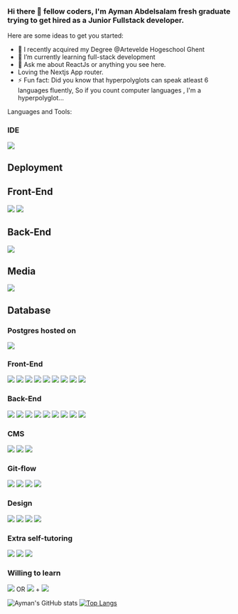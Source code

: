 ### Hi there 👋 fellow coders, I'm Ayman Abdelsalam fresh graduate trying to get hired as a Junior Fullstack developer.

<!--
**AymanAbdelsalam97/AymanAbdelsalam97** is a ✨ _special_ ✨ repository because its `README.md` (this file) appears on your GitHub profile.
-->
Here are some ideas to get you started:

- 🔭 I recently acquired my Degree @Artevelde Hogeschool Ghent
- 🌱 I’m currently learning full-stack development
- 💬 Ask me about ReactJs or anything you see here.
- Loving the Nextjs App router.
- ⚡ Fun fact: Did you know that hyperpolyglots can speak atleast 6 languages fluently, So if you count computer languages , I'm a hyperpolyglot...

Languages and Tools:<br>
<div>
<h3>IDE</h3>
<img src="https://img.shields.io/badge/-Visual studio code-007ACC?logo=VisualStudioCode&logoColor=fff">
</div>
<div>
<h2>Deployment</h3>
  <h2>Front-End</h3>
  <img src="https://img.shields.io/badge/-Vercel-000000?logo=vercel&logoColor=fff">
  <img src="https://img.shields.io/badge/-Render-46E3B7?logo=render&logoColor=fff">
    <div>
    <h2>Back-End</h3>
  <img src="https://img.shields.io/badge/-Render-46E3B7?logo=render&logoColor=fff">

<h2>Media</h3>
    <div>
      <img src="https://img.shields.io/badge/-Cloudinary-3448C5?logo=cloudinary&logoColor=fff">
      </div>
      <h2>Database</h3>
    <div>
      <h3>Postgres  hosted on </h3>
  <img src="https://img.shields.io/badge/-Vercel-000000?logo=vercel&logoColor=fff">
      </div>
</div>
</div>
<div>
<h3>Front-End</h3>
<img src="https://img.shields.io/badge/-HTML5-E34F26?logo=HTML5&logoColor=fff">
<img src="https://img.shields.io/badge/-CSS3-1572B6?logo=CSS3&logoColor=fff">
<img src="https://img.shields.io/badge/-TailwindCss-06B6D4?logo=tailwindcss&logoColor=fff">
<img src="https://img.shields.io/badge/-Javascript-F7DF1E?logo=Javascript&logoColor=fff">
<img src="https://img.shields.io/badge/-Typescript-3178C6?logo=typescript&logoColor=fff">
<img src="https://img.shields.io/badge/-React-61DAFB?logo=React&logoColor=fff">
<img src="https://img.shields.io/badge/-React Native-61DAFB?logo=React&logoColor=fff">
<img src="https://img.shields.io/badge/-PHP-777BB4?logo=PHP&logoColor=fff">
<img src="https://img.shields.io/badge/-Nextjs-000000?logo=nextdotjs&logoColor=fff">


  </div>

<div>
<h3>Back-End</h3>
<img src="https://img.shields.io/badge/-GraphQl-E10098?logo=GraphQl&logoColor=fff">
<img src="https://img.shields.io/badge/-React Query-FF4154?logo=Reactquery&logoColor=fff">
<img src="https://img.shields.io/badge/-NodeJS-339933?logo=Node.Js&logoColor=fff">
<img src="https://img.shields.io/badge/-TypeOrm-262627?logo=Typeorm&logoColor=fff">
<img src="https://img.shields.io/badge/-MongoDB-47A248?logo=MongoDB&logoColor=fff">
  <img src="https://img.shields.io/badge/-Laravel-FF2D20?logo=Laravel&logoColor=fff">
  <img src="https://img.shields.io/badge/-MySQL-4479A1?logo=mysql&logoColor=fff">
  <img src="https://img.shields.io/badge/-PostgresSQL-4169E1?logo=postgresql&logoColor=fff">
<img src="https://img.shields.io/badge/docker-257bd6?style=for-the-badge&logo=docker&logoColor=white">

  </div>
<div>
  
<h3>CMS</h3>
<img src="https://img.shields.io/badge/-Strapi-271fe0?logo=strapi&logoColor=fff">
<img src="https://img.shields.io/badge/-Firebase-FFCA28?logo=firebase&logoColor=fff">
<img src="https://img.shields.io/badge/-Supabase-3FCF8E?logo=firebase&logoColor=fff">

 </div>
  
<div>
<h3>Git-flow</h3>
<img src="https://img.shields.io/badge/-Git-F05032?logo=Git&logoColor=fff">
<img src="https://img.shields.io/badge/-Github-181717?logo=Github&logoColor=fff">
<img src="https://img.shields.io/badge/-Github Pages-222222?logo=GithubPages&logoColor=fff">
<img src="https://img.shields.io/badge/-Linear-5E6AD2?logo=linear&logoColor=fff">
  </div>

<div>
<h3>Design</h3>
<img src="https://img.shields.io/badge/-Adobe XD-FF61F6?logo=ADOBEXD&logoColor=fff">
<img src="https://img.shields.io/badge/-Adobe XD-31A8FF?logo=AdobePhotoshop&logoColor=fff">
<img src="https://img.shields.io/badge/-Adobe Acrobat Reader-EC1C24?logo=AdobeAcrobatReader&logoColor=fff">
  <img src="https://img.shields.io/badge/-Figma-F24E1E?logo=figma&logoColor=fff">

  </div>
  <div>
<h3>Extra self-tutoring</h3>
<img src="https://img.shields.io/badge/-Free code camp-0A0A23?logo=freeCodeCamp&logoColor=fff">
<img src="https://img.shields.io/badge/-Codecademy-1F4056?logo=Codecademy&logoColor=fff">
<img src="https://img.shields.io/badge/-LinkedInLearning-0A66C2?logo=LinkedIn&logoColor=fff">
  </div>
  <h3>Willing to learn</h3>
<img src="https://img.shields.io/badge/-.Net-ECD53F?logo=dotnet&logoColor=fff">
OR
<img src="https://img.shields.io/badge/-Java-C01818?logo=logoColor=fff">
+
<img src="https://img.shields.io/badge/-Kotlin-7F52FF?logo=kotlin&logoColor=fff">
  </div>
  <br>

![Ayman's GitHub stats](https://github-readme-stats.vercel.app/api?username=AymanAbdelsalam97&theme=react&show_icons=true)
[![Top Langs](https://github-readme-stats.vercel.app/api/top-langs/?username=AymanAbdelsalam97&theme=react)](https://github.com/AyamanAbdelsalam97/github-readme-stats)

